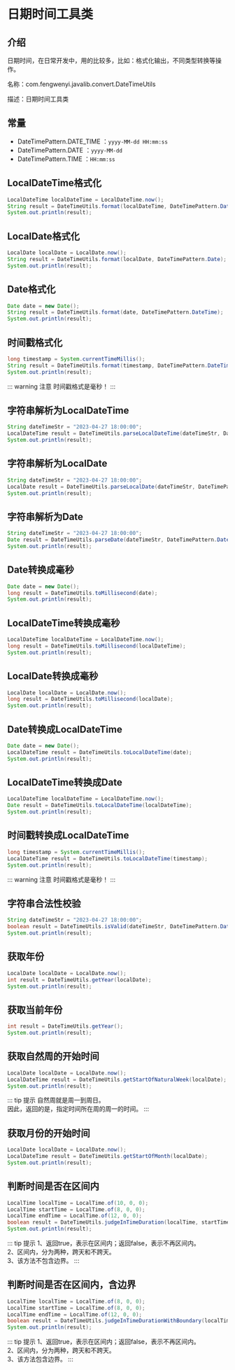 
# 日期时间工具类

## 介绍

日期时间，在日常开发中，用的比较多，比如：格式化输出，不同类型转换等操作。

名称：com.fengwenyi.javalib.convert.DateTimeUtils

描述：日期时间工具类

## 常量

- DateTimePattern.DATE_TIME ：`yyyy-MM-dd HH:mm:ss`
- DateTimePattern.DATE ：`yyyy-MM-dd`
- DateTimePattern.TIME ：`HH:mm:ss`

## LocalDateTime格式化

```java
LocalDateTime localDateTime = LocalDateTime.now();
String result = DateTimeUtils.format(localDateTime, DateTimePattern.DateTime);
System.out.println(result);
```

## LocalDate格式化

```java
LocalDate localDate = LocalDate.now();
String result = DateTimeUtils.format(localDate, DateTimePattern.Date);
System.out.println(result);
```

## Date格式化

```java
Date date = new Date();
String result = DateTimeUtils.format(date, DateTimePattern.DateTime);
System.out.println(result);
```

## 时间戳格式化

```java
long timestamp = System.currentTimeMillis();
String result = DateTimeUtils.format(timestamp, DateTimePattern.DateTime);
System.out.println(result);
```

::: warning 注意
时间戳格式是毫秒！
:::

## 字符串解析为LocalDateTime

```java
String dateTimeStr = "2023-04-27 18:00:00";
LocalDateTime result = DateTimeUtils.parseLocalDateTime(dateTimeStr, DateTimePattern.DateTime);
System.out.println(result);
```

## 字符串解析为LocalDate

```java
String dateTimeStr = "2023-04-27 18:00:00";
LocalDate result = DateTimeUtils.parseLocalDate(dateTimeStr, DateTimePattern.DateTime);
System.out.println(result);
```

## 字符串解析为Date

```java
String dateTimeStr = "2023-04-27 18:00:00";
Date result = DateTimeUtils.parseDate(dateTimeStr, DateTimePattern.DateTime);
System.out.println(result);
```

## Date转换成毫秒

```java
Date date = new Date();
long result = DateTimeUtils.toMillisecond(date);
System.out.println(result);
```

## LocalDateTime转换成毫秒

```java
LocalDateTime localDateTime = LocalDateTime.now();
long result = DateTimeUtils.toMillisecond(localDateTime);
System.out.println(result);
```

## LocalDate转换成毫秒

```java
LocalDate localDate = LocalDate.now();
long result = DateTimeUtils.toMillisecond(localDate);
System.out.println(result);
```

## Date转换成LocalDateTime

```java
Date date = new Date();
LocalDateTime result = DateTimeUtils.toLocalDateTime(date);
System.out.println(result);
```

## LocalDateTime转换成Date

```java
LocalDateTime localDateTime = LocalDateTime.now();
Date result = DateTimeUtils.toLocalDateTime(localDateTime);
System.out.println(result);
```

## 时间戳转换成LocalDateTime

```java
long timestamp = System.currentTimeMillis();
LocalDateTime result = DateTimeUtils.toLocalDateTime(timestamp);
System.out.println(result);
```

::: warning 注意
时间戳格式是毫秒！
:::

## 字符串合法性校验

```java
String dateTimeStr = "2023-04-27 18:00:00";
boolean result = DateTimeUtils.isValid(dateTimeStr, DateTimePattern.DateTime);
System.out.println(result);
```

## 获取年份

```java
LocalDate localDate = LocalDate.now();
int result = DateTimeUtils.getYear(localDate);
System.out.println(result);
```

## 获取当前年份

```java
int result = DateTimeUtils.getYear();
System.out.println(result);
```

## 获取自然周的开始时间

```java
LocalDate localDate = LocalDate.now();
LocalDateTime result = DateTimeUtils.getStartOfNaturalWeek(localDate);
System.out.println(result);
```

::: tip 提示
自然周就是周一到周日。<br>
因此，返回的是，指定时间所在周的周一的时间。
:::

## 获取月份的开始时间

```java
LocalDate localDate = LocalDate.now();
LocalDateTime result = DateTimeUtils.getStartOfMonth(localDate);
System.out.println(result);
```

## 判断时间是否在区间内

```java
LocalTime localTime = LocalTime.of(10, 0, 0);
LocalTime startTime = LocalTime.of(8, 0, 0);
LocalTime endTime = LocalTime.of(12, 0, 0);
boolean result = DateTimeUtils.judgeInTimeDuration(localTime, startTime, endTime);
System.out.println(result);
```

::: tip 提示
1、返回true，表示在区间内；返回false，表示不再区间内。<br>
2、区间内，分为两种，跨天和不跨天。<br>
3、该方法不包含边界。
:::

## 判断时间是否在区间内，含边界

```java
LocalTime localTime = LocalTime.of(8, 0, 0);
LocalTime startTime = LocalTime.of(8, 0, 0);
LocalTime endTime = LocalTime.of(12, 0, 0);
boolean result = DateTimeUtils.judgeInTimeDurationWithBoundary(localTime, startTime, endTime);
System.out.println(result);
```

::: tip 提示
1、返回true，表示在区间内；返回false，表示不再区间内。<br>
2、区间内，分为两种，跨天和不跨天。<br>
3、该方法包含边界。
:::